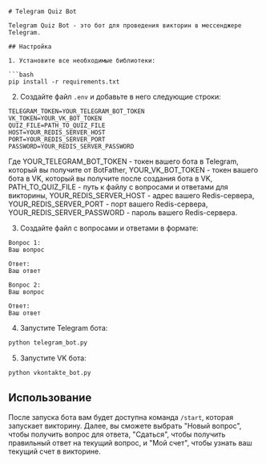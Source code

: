 ```
# Telegram Quiz Bot

Telegram Quiz Bot - это бот для проведения викторин в мессенджере Telegram.

## Настройка

1. Установите все необходимые библиотеки:

```bash
pip install -r requirements.txt
```

2. Создайте файл `.env` и добавьте в него следующие строки:

```env
TELEGRAM_TOKEN=YOUR_TELEGRAM_BOT_TOKEN
VK_TOKEN=YOUR_VK_BOT_TOKEN
QUIZ_FILE=PATH_TO_QUIZ_FILE
HOST=YOUR_REDIS_SERVER_HOST
PORT=YOUR_REDIS_SERVER_PORT
PASSWORD=YOUR_REDIS_SERVER_PASSWORD
```

Где YOUR_TELEGRAM_BOT_TOKEN - токен вашего бота в Telegram, который вы получите от BotFather, 
YOUR_VK_BOT_TOKEN - токен вашего бота в VK, который вы получите после создания бота в VK, 
PATH_TO_QUIZ_FILE - путь к файлу с вопросами и ответами для викторины, 
YOUR_REDIS_SERVER_HOST - адрес вашего Redis-сервера, 
YOUR_REDIS_SERVER_PORT - порт вашего Redis-сервера, 
YOUR_REDIS_SERVER_PASSWORD - пароль вашего Redis-сервера.

3. Создайте файл с вопросами и ответами в формате:

```
Вопрос 1:
Ваш вопрос

Ответ:
Ваш ответ

Вопрос 2:
Ваш вопрос

Ответ:
Ваш ответ
```

4. Запустите Telegram бота:

```bash
python telegram_bot.py
```

5. Запустите VK бота:

```bash
python vkontakte_bot.py
```

## Использование

После запуска бота вам будет доступна команда `/start`, которая запускает викторину. 
Далее, вы сможете выбрать "Новый вопрос", чтобы получить вопрос для ответа, 
"Сдаться", чтобы получить правильный ответ на текущий вопрос, и "Мой счет", чтобы узнать ваш текущий счет в викторине.
```